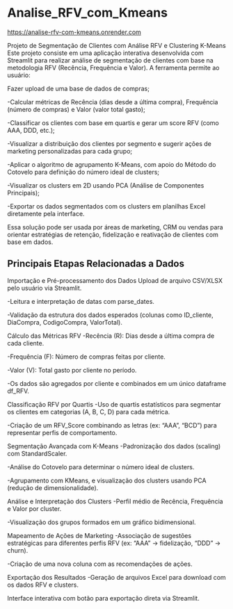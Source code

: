 # Analise_RFV_com_Kmeans

https://analise-rfv-com-kmeans.onrender.com

Projeto de Segmentação de Clientes com Análise RFV e Clustering K-Means
Este projeto consiste em uma aplicação interativa desenvolvida com Streamlit para realizar análise de segmentação de clientes com base na metodologia RFV (Recência, Frequência e Valor). A ferramenta permite ao usuário:

Fazer upload de uma base de dados de compras;

 -Calcular métricas de Recência (dias desde a última compra), Frequência (número de compras) e Valor (valor total gasto);

 -Classificar os clientes com base em quartis e gerar um score RFV (como AAA, DDD, etc.);

 -Visualizar a distribuição dos clientes por segmento e sugerir ações de marketing personalizadas para cada grupo;

 -Aplicar o algoritmo de agrupamento K-Means, com apoio do Método do Cotovelo para definição do número ideal de clusters;

 -Visualizar os clusters em 2D usando PCA (Análise de Componentes Principais);

 -Exportar os dados segmentados com os clusters em planilhas Excel diretamente pela interface.

 Essa solução pode ser usada por áreas de marketing, CRM ou vendas para orientar estratégias de retenção, fidelização e reativação de clientes com base em dados.


 ## Principais Etapas Relacionadas a Dados
 
Importação e Pré-processamento dos Dados
  Upload de arquivo CSV/XLSX pelo usuário via Streamlit.

 -Leitura e interpretação de datas com parse_dates.

 -Validação da estrutura dos dados esperados (colunas como ID_cliente, DiaCompra, CodigoCompra, ValorTotal).

Cálculo das Métricas RFV
 -Recência (R): Dias desde a última compra de cada cliente.

 -Frequência (F): Número de compras feitas por cliente.

 -Valor (V): Total gasto por cliente no período.

 -Os dados são agregados por cliente e combinados em um único dataframe df_RFV.

Classificação RFV por Quartis
 -Uso de quartis estatísticos para segmentar os clientes em categorias (A, B, C, D) para cada métrica.

 -Criação de um RFV_Score combinando as letras (ex: “AAA”, “BCD”) para representar perfis de comportamento.

Segmentação Avançada com K-Means
 -Padronização dos dados (scaling) com StandardScaler.

 -Análise do Cotovelo para determinar o número ideal de clusters.

 -Agrupamento com KMeans, e visualização dos clusters usando PCA (redução de dimensionalidade).

Análise e Interpretação dos Clusters
 -Perfil médio de Recência, Frequência e Valor por cluster.

 -Visualização dos grupos formados em um gráfico bidimensional.

Mapeamento de Ações de Marketing
 -Associação de sugestões estratégicas para diferentes perfis RFV (ex: “AAA” → fidelização, “DDD” → churn).

 -Criação de uma nova coluna com as recomendações de ações.

Exportação dos Resultados
 -Geração de arquivos Excel para download com os dados RFV e clusters.

Interface interativa com botão para exportação direta via Streamlit.
